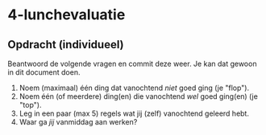 # 4-lunchevaluatie

## Opdracht (individueel)
Beantwoord de volgende vragen en commit deze weer. Je kan dat gewoon in dit document doen.
1. Noem (maximaal) één ding dat vanochtend _niet_ goed ging (je "flop").
2. Noem één (of meerdere) ding(en) die vanochtend _wel_ goed ging(en) (je "top").
3. Leg in een paar (max 5) regels wat jij (zelf) vanochtend geleerd hebt.
4. Waar ga _jij_ vanmiddag aan werken?
